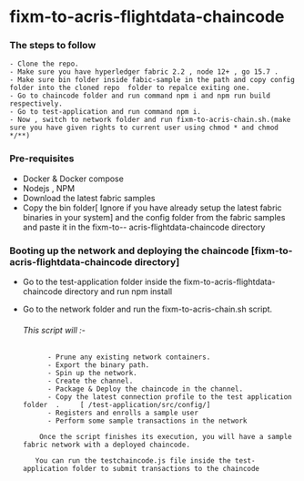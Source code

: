 # fixm-to-acris-flightdata-chaincode

### The steps to follow 
    - Clone the repo.
    - Make sure you have hyperledger fabric 2.2 , node 12+ , go 15.7 .
    - Make sure bin folder inside fabic-sample in the path and copy config folder into the cloned repo  folder to repalce exiting one.
    - Go to chaincode folder and run command npm i and npm run build respectively.
    - Go to test-application and run command npm i.
    - Now , switch to network folder and run fixm-to-acris-chain.sh.(make sure you have given rights to current user using chmod * and chmod */**)
   
   
### Pre-requisites

- Docker & Docker compose
- Nodejs , NPM
- Download the latest fabric samples
- Copy the bin folder[ Ignore if you have already setup the latest fabric binaries in your system] and the config folder from the fabric samples and paste it in the fixm-to-- acris-flightdata-chaincode directory 

### Booting up the network and deploying the chaincode [fixm-to-acris-flightdata-chaincode directory]

- Go to the test-application folder inside the fixm-to-acris-flightdata-chaincode directory and run npm install

- Go to the network folder and run the fixm-to-acris-chain.sh script.
   ######  This script will :-

            - Prune any existing network containers.
            - Export the binary path.
            - Spin up the network.
            - Create the channel.
            - Package & Deploy the chaincode in the channel.
            - Copy the latest connection profile to the test application folder  .     [ /test-application/src/config/]
            - Registers and enrolls a sample user 
            - Perform some sample transactions in the network

          Once the script finishes its execution, you will have a sample fabric network with a deployed chaincode.

         You can run the testchaincode.js file inside the test-application folder to submit transactions to the chaincode

   
